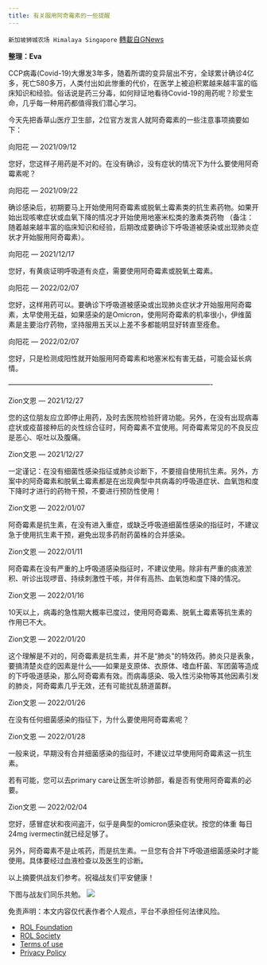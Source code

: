 ```yaml
---
title: 有关服用阿奇霉素的一些提醒
---
```

`新加坡狮城农场 Himalaya Singapore` [轉載自GNews](https://gnews.org/zh-hans/2008223/)

**整理：Eva**

CCP病毒(Covid-19)大爆发3年多，随着所谓的变异层出不穷，全球累计确诊4亿多，死亡580多万，人类付出如此惨重的代价，在医学上被迫积累越来越丰富的临床知识和经验。俗话说是药三分毒，如何辩证地看待Covid-19的用药呢？珍爱生命，几乎每一种用药都值得我们潜心学习。

今天先把香草山医疗卫生部，2位官方发言人就阿奇霉素的一些注意事项摘要如下：

向阳花 — 2021/09/12

您好，您这样子用药是不对的。在没有确诊，没有症状的情况下为什么要使用阿奇霉素呢？

向阳花 — 2021/09/22

确诊感染后，初期要马上开始使用阿奇霉素或脱氧土霉素类的抗生素药物。如果开始出现咳嗽症状或血氧下降的情况才开始使用地塞米松类的激素类药物 （备注：随着越来越丰富的临床知识和经验，后期改成要确诊下呼吸道被感染或出现肺炎症状才开始服用阿奇霉素）。

向阳花 — 2021/12/17

您好，有黄痰证明呼吸道有炎症，需要使用阿奇霉素或脱氧土霉素。

向阳花 — 2022/02/07

您好，这样用药可以。要确诊下呼吸道被感染或出现肺炎症状才开始服用阿奇霉素，太早使用无益，如果感染的是Omicron，使用阿奇霉素的机率很小，伊维菌素是主要治疗药物，坚持服用五天以上差不多都能明显好转直至痊愈。

向阳花 — 2022/02/07

您好，只是检测成阳性就开始服用阿奇霉素和地塞米松有害无益，可能会延长病情。

—————————————————————————————-

Zion文恩 — 2021/12/27

您的这位朋友应立即停止用药，及时去医院检验肝肾功能。另外，在没有出现病毒症状或疫苗接种后的炎性综合征时，阿奇霉素不宜使用。阿奇霉素常见的不良反应是恶心、呕吐以及腹痛。

Zion文恩 — 2021/12/27

一定谨记：在没有细菌性感染指征或肺炎诊断下，不要擅自使用抗生素。另外，方案中的阿奇霉素和脱氧土霉素都是在出现典型中共病毒的呼吸道症状、血氧饱和度下降时才进行的药物干预，不要进行预防性使用！

Zion文恩 — 2022/01/07

阿奇霉素是抗生素，在没有进入重症，或缺乏呼吸道细菌性感染的指征时，不建议急于使用抗生素干预，避免出现多药耐药菌株的合并感染。

Zion文恩 — 2022/01/11

阿奇霉素在没有严重的上呼吸道感染指征时，不建议使用。除非有严重的痰液淤积、听诊出现啰音、持续刺激性干咳，并伴有高热、血氧饱和度下降的情况。

Zion文恩 — 2022/01/16

10天以上，病毒的急性期大概率已度过，使用阿奇霉素、脱氧土霉素等抗生素的作用已不大。

Zion文恩 — 2022/01/20

这个理解是不对的，阿奇霉素是抗生素，并不是“肺炎”的特效药。肺炎只是表象，要搞清楚炎症的因素是什么——如果是支原体、衣原体、嗜血杆菌、军团菌等造成的下呼吸道感染，那么阿奇霉素有效。而病毒感染、吸入性污染物等其他因素引发的肺炎，阿奇霉素几乎无效，还有可能扰乱肠道菌群。

Zion文恩 — 2022/01/26

在没有任何细菌感染的指征下，为什么要使用阿奇霉素呢？

Zion文恩 — 2022/01/28

一般来说，早期没有合并细菌感染的指征时，不建议过早使用阿奇霉素这一抗生素。

若有可能，您可以去primary care让医生听诊肺部，看是否有使用阿奇霉素的必要。

Zion文恩 — 2022/02/04

您好，感冒症状和夜间盗汗，似乎是典型的omicron感染症状。按您的体重 每日24mg ivermectin就已经足够了。

另外，阿奇霉素不是止咳药，而是抗生素。一旦您有合并下呼吸道细菌感染时才能使用。具体要经过血液检查以及医生的诊断。

以上摘要供战友们参考。祝福战友们平安健康！

下图与战友们同乐共勉。
![](https://assets.gnews.org/wp-content/uploads/2022/02/11-15.png)
 

免责声明：本文内容仅代表作者个人观点，平台不承担任何法律风险。

- [ROL Foundation](https://rolfoundation.org/)
- [ROL Society](https://rolsociety.org/)
- [Terms of use](https://gnews.org/terms-of-use-3/)
- [Privacy Policy](https://gnews.org/privacy-policy/)
